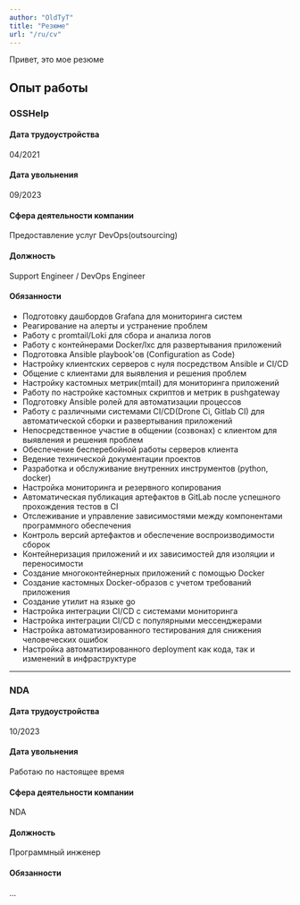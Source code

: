 ```yaml
---
author: "OldTyT"
title: "Резюме"
url: "/ru/cv"
---
```


Привет, это мое резюме

## Опыт работы

### OSSHelp

#### Дата трудоустройства

04/2021

#### Дата увольнения

09/2023

#### Сфера деятельности компании

Предоставление услуг DevOps(outsourcing)

#### Должность

Support Engineer / DevOps Engineer

#### Обязанности

* Подготовку дашбордов Grafana для мониторинга систем
* Реагирование на алерты и устранение проблем
* Работу с promtail/Loki для сбора и анализа логов
* Работу с контейнерами Docker/lxc для развертывания приложений
* Подготовка Ansible playbook'ов (Configuration as Code)
* Настройку клиентских серверов с нуля посредством Ansible и CI/CD
* Общение с клиентами для выявления и решения проблем
* Настройку кастомных метрик(mtail) для мониторинга приложений
* Работу по настройке кастомных скриптов и метрик в pushgateway
* Подготовку Ansible ролей для автоматизации процессов
* Работу с различными системами CI/CD(Drone Ci, Gitlab CI) для автоматической сборки и развертывания приложений
* Непосредственное участие в общении (созвонах) с клиентом для выявления и решения проблем
* Обеспечение бесперебойной работы серверов клиента
* Ведение технической документации проектов
* Разработка и обслуживание внутренних инструментов (python, docker)
* Настройка мониторинга и резервного копирования
* Aвтоматическая публикация артефактов в GitLab после успешного прохождения тестов в CI
* Отслеживание и управление зависимостями между компонентами программного обеспечения
* Контроль версий артефактов и обеспечение воспроизводимости сборок
* Контейнеризация приложений и их зависимостей для изоляции и переносимости
* Создание многоконтейнерных приложений с помощью Docker
* Создание кастомных Docker-образов с учетом требований приложения
* Создание утилит на языке go
* Настройка интеграции CI/CD с системами мониторинга
* Настройка интеграции CI/CD с популярными мессенджерами
* Настройка автоматизированного тестирования для снижения человеческих ошибок
* Настройка автоматизированного deployment как кода, так и изменений в инфраструктуре

---

### NDA

#### Дата трудоустройства

10/2023

#### Дата увольнения

Работаю по настоящее время

#### Сфера деятельности компании

NDA

#### Должность

Программный инженер

#### Обязанности

...
